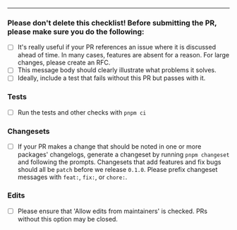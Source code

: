 <!-- Your PR description here -->

---

### Please don't delete this checklist! Before submitting the PR, please make sure you do the following:

- [ ] It's really useful if your PR references an issue where it is discussed ahead of time. In many cases, features are absent for a reason. For large changes, please create an RFC.
- [ ] This message body should clearly illustrate what problems it solves.
- [ ] Ideally, include a test that fails without this PR but passes with it.

### Tests

- [ ] Run the tests and other checks with `pnpm ci`

### Changesets

- [ ] If your PR makes a change that should be noted in one or more packages' changelogs, generate a changeset by running `pnpm changeset` and following the prompts. Changesets that add features and fix bugs should all be `patch` before we release `0.1.0`. Please prefix changeset messages with `feat:`, `fix:`, or `chore:`.

### Edits

- [ ] Please ensure that 'Allow edits from maintainers' is checked. PRs without this option may be closed.
